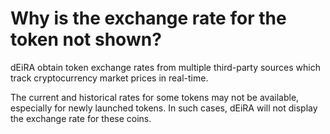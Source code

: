 # Why is the exchange rate for the token not shown?

dEiRA obtain token exchange rates from multiple third-party sources which track cryptocurrency market prices in real-time.

The current and historical rates for some tokens may not be available, especially for newly launched tokens. In such cases, dEiRA will not display the exchange rate for these coins.

